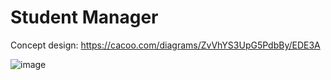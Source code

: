 # Student Manager
Concept design: https://cacoo.com/diagrams/ZvVhYS3UpG5PdbBy/EDE3A

![image](https://github.com/user-attachments/assets/cc6b6858-0bc9-4a11-af8f-025a1d3a23be)

